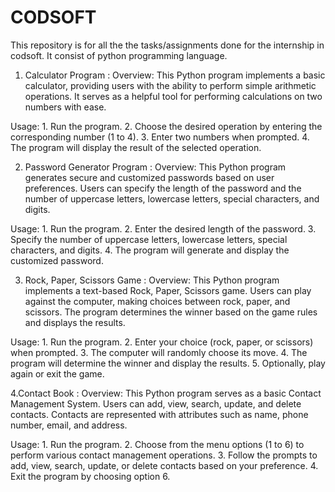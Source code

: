 # CODSOFT
This repository is for all the the tasks/assignments done for the internship in codsoft. It consist of python programming language.

1. Calculator Program :
Overview:
This Python program implements a basic calculator, providing users with the ability to perform simple arithmetic operations. It serves as a helpful tool for performing calculations on two numbers with ease.

Usage:
     1. Run the program.
     2. Choose the desired operation by entering the corresponding number (1 to 4). 
     3. Enter two numbers when prompted.
     4. The program will display the result of the selected operation.


2. Password Generator Program :
Overview:
This Python program generates secure and customized passwords based on user preferences. Users can specify the length of the password and the number of uppercase letters, lowercase letters, special characters, and digits.

Usage:
     1. Run the program.
     2. Enter the desired length of the password.
     3. Specify the number of uppercase letters, lowercase letters, special characters, and digits.
     4. The program will generate and display the customized password.

3. Rock, Paper, Scissors Game :
Overview:
This Python program implements a text-based Rock, Paper, Scissors game. Users can play against the computer, making choices between rock, paper, and scissors. The program determines the winner based on the game rules and displays the results.

Usage:
     1. Run the program.
     2. Enter your choice (rock, paper, or scissors) when prompted.
     3. The computer will randomly choose its move.
     4. The program will determine the winner and display the results.
     5. Optionally, play again or exit the game.

4.Contact Book :
Overview:
This Python program serves as a basic Contact Management System. Users can add, view, search, update, and delete contacts. Contacts are represented with attributes such as name, phone number, email, and address.

Usage:
     1. Run the program.
     2. Choose from the menu options (1 to 6) to perform various contact management operations.
     3. Follow the prompts to add, view, search, update, or delete contacts based on your preference.
     4. Exit the program by choosing option 6.
